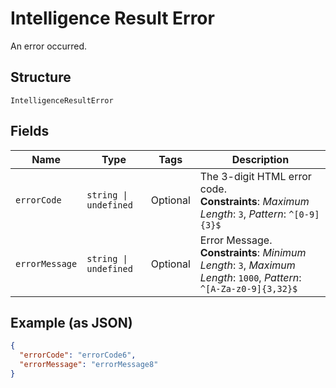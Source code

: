 
# Intelligence Result Error

An error occurred.

## Structure

`IntelligenceResultError`

## Fields

| Name | Type | Tags | Description |
|  --- | --- | --- | --- |
| `errorCode` | `string \| undefined` | Optional | The 3-digit HTML error code.<br>**Constraints**: *Maximum Length*: `3`, *Pattern*: `^[0-9]{3}$` |
| `errorMessage` | `string \| undefined` | Optional | Error Message.<br>**Constraints**: *Minimum Length*: `3`, *Maximum Length*: `1000`, *Pattern*: `^[A-Za-z0-9]{3,32}$` |

## Example (as JSON)

```json
{
  "errorCode": "errorCode6",
  "errorMessage": "errorMessage8"
}
```

